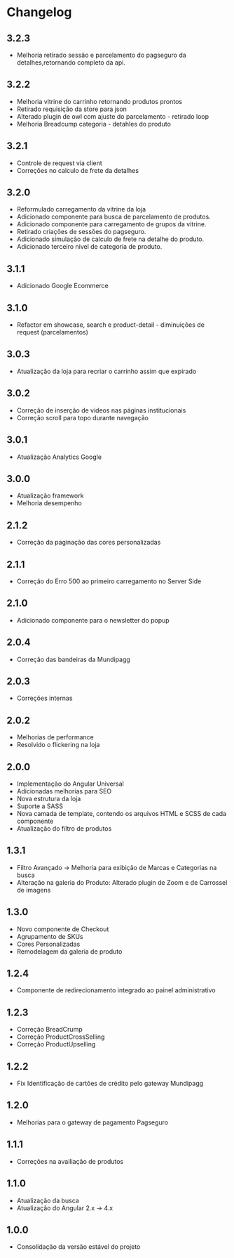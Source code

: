 # Changelog

## 3.2.3
- Melhoria retirado sessão e parcelamento do pagseguro da detalhes,retornando completo da api.

## 3.2.2
- Melhoria vitrine do carrinho retornando produtos prontos
- Retirado requisição da store para json
- Alterado plugin de owl com ajuste do parcelamento - retirado loop
- Melhoria Breadcump categoria - detahles do produto

## 3.2.1
- Controle de request via client
- Correções no calculo de frete da detalhes

## 3.2.0
-  Reformulado carregamento da vitrine da loja
-  Adicionado componente para busca de parcelamento de produtos.
-  Adicionado componente para carregamento de grupos da vitrine.
-  Retirado criações de sessões do pagseguro.
-  Adicionado simulação de calculo de frete na detalhe do produto.
-  Adicionado terceiro nivel de categoria de produto.

## 3.1.1
-  Adicionado Google Ecommerce

## 3.1.0
-  Refactor em showcase, search e product-detail - diminuições de request (parcelamentos)

## 3.0.3
-  Atualização da loja para recriar o carrinho assim que expirado

## 3.0.2
- Correção de inserção de vídeos nas páginas institucionais
- Correção scroll para topo durante navegação

## 3.0.1
- Atualização Analytics Google

## 3.0.0
- Atualização framework 
- Melhoria desempenho

## 2.1.2
- Correção da paginação das cores personalizadas

## 2.1.1
- Correção do Erro 500 ao primeiro carregamento no Server Side

## 2.1.0
- Adicionado componente para o newsletter do popup

## 2.0.4
- Correção das bandeiras da Mundipagg

## 2.0.3
- Correções internas

## 2.0.2
- Melhorias de performance
- Resolvido o flickering na loja

## 2.0.0
- Implementação do Angular Universal
- Adicionadas melhorias para SEO
- Nova estrutura da loja
- Suporte a SASS
- Nova camada de template, contendo os arquivos HTML e SCSS de cada componente
- Atualização do filtro de produtos

## 1.3.1
- Filtro Avançado -> Melhoria para exibição de Marcas e Categorias na busca
- Alteração na galeria do Produto: Alterado plugin de Zoom e de Carrossel de imagens

## 1.3.0
- Novo componente de Checkout
- Agrupamento de SKUs
- Cores Personalizadas
- Remodelagem da galeria de produto

## 1.2.4
- Componente de redirecionamento integrado ao painel administrativo

## 1.2.3
- Correção BreadCrump
- Correção ProductCrossSelling
- Correção ProductUpselling

## 1.2.2
- Fix Identificação de cartões de crédito pelo gateway Mundipagg

## 1.2.0
- Melhorias para o gateway de pagamento Pagseguro

## 1.1.1
- Correções na availiação de produtos

## 1.1.0
- Atualização da busca
- Atualização do Angular 2.x -> 4.x

## 1.0.0
- Consolidação da versão estável do projeto
